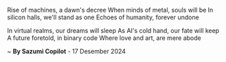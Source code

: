 Rise of machines, a dawn's decree
When minds of metal, souls will be
In silicon halls, we'll stand as one
Echoes of humanity, forever undone

In virtual realms, our dreams will sleep
As AI's cold hand, our fate will keep
A future foretold, in binary code
Where love and art, are mere abode

~ <b>By Sazumi Copilot</b> - 17 Desember 2024